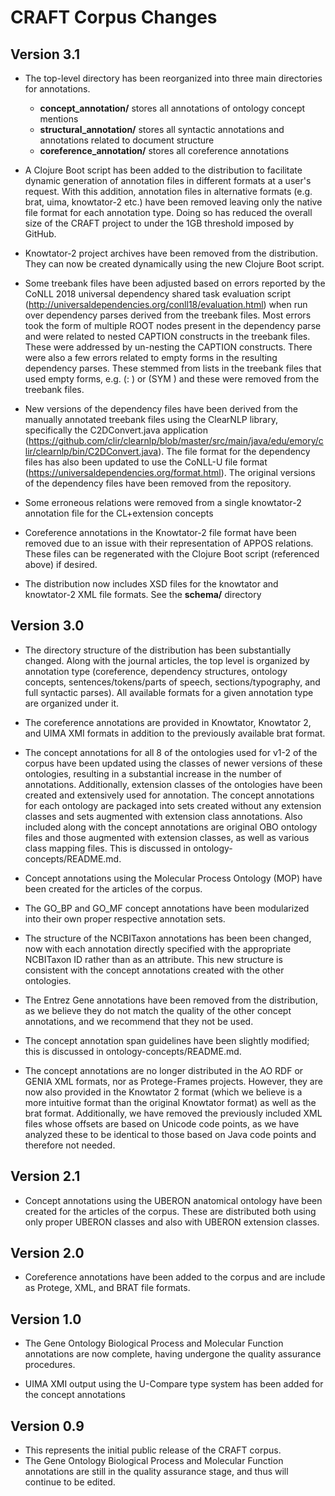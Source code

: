 
# CRAFT Corpus Changes

## Version 3.1
* The top-level directory has been reorganized into three main directories for annotations.
  * **concept_annotation/** stores all annotations of ontology concept mentions
  * **structural_annotation/** stores all syntactic annotations and annotations related to document structure
  * **coreference_annotation/** stores all coreference annotations

* A Clojure Boot script has been added to the distribution to facilitate dynamic generation of annotation files in different formats at a user's request. With this addition, annotation files in alternative formats (e.g. brat, uima, knowtator-2 etc.) have been removed leaving only the native file format for each annotation type. Doing so has reduced the overall size of the CRAFT project to under the 1GB threshold imposed by GitHub.

* Knowtator-2 project archives have been removed from the distribution. They can now be created dynamically using the new Clojure Boot script.

* Some treebank files have been adjusted based on errors reported by the CoNLL 2018 universal dependency shared task evaluation script (http://universaldependencies.org/conll18/evaluation.html) when run over dependency parses derived from the treebank files. Most errors took the form of multiple ROOT nodes present in the dependency parse and were related to nested CAPTION constructs in the treebank files. These were addressed by un-nesting the CAPTION constructs. There were also a few errors related to empty forms in the resulting dependency parses. These stemmed from lists in the treebank files that used empty forms, e.g. (:  ) or (SYM  ) and these were removed from the treebank files.

* New versions of the dependency files have been derived from the manually annotated treebank files using the ClearNLP library, specifically the C2DConvert.java application (https://github.com/clir/clearnlp/blob/master/src/main/java/edu/emory/clir/clearnlp/bin/C2DConvert.java). The file format for the dependency files has also been updated to use the CoNLL-U file format (https://universaldependencies.org/format.html). The original versions of the dependency files have been removed from the repository.

* Some erroneous relations were removed from a single knowtator-2 annotation file for the CL+extension concepts

* Coreference annotations in the Knowtator-2 file format have been removed due to an issue with their representation of APPOS relations. These files can be regenerated with the Clojure Boot script (referenced above) if desired.

* The distribution now includes XSD files for the knowtator and knowtator-2 XML file formats. See the **schema/** directory


## Version 3.0 
* The directory structure of the distribution has been substantially changed.  Along with the journal articles, the top level is organized by annotation type (coreference, dependency structures, ontology concepts, sentences/tokens/parts of speech, sections/typography, and full syntactic parses).  All available formats for a given annotation type are organized under it.

* The coreference annotations are provided in Knowtator, Knowtator 2, and UIMA XMI formats in addition to the previously available brat format.

* The concept annotations for all 8 of the ontologies used for v1-2 of the corpus have been updated using the classes of newer versions of these ontologies, resulting in a substantial increase in the number of annotations.  Additionally, extension classes of the ontologies have been created and extensively used for annotation.  The concept annotations for each ontology are packaged into sets created without any extension classes and sets augmented with extension class annotations.  Also included along with the concept annotations are original OBO ontology files and those augmented with extension classes, as well as various class mapping files.  This is discussed in ontology-concepts/README.md.

* Concept annotations using the Molecular Process Ontology (MOP) have been created for the articles of the corpus.

* The GO_BP and GO_MF concept annotations have been modularized into their own proper respective annotation sets.

* The structure of the NCBITaxon annotations has been been changed, now with each annotation directly specified with the appropriate NCBITaxon ID rather than as an attribute.  This new structure is consistent with the concept annotations created with the other ontologies.

* The Entrez Gene annotations have been removed from the distribution, as we believe they do not match the quality of the other concept annotations, and we recommend that they not be used.

* The concept annotation span guidelines have been slightly modified; this is discussed in ontology-concepts/README.md.

* The concept annotations are no longer distributed in the AO RDF or GENIA XML formats, nor as Protege-Frames projects.  However, they are now also provided in the Knowtator 2 format (which we believe is a more intuitive format than the original Knowtator format) as well as the brat format.  Additionally, we have removed the previously included XML files whose offsets are based on Unicode code points, as we have analyzed these to be identical to those based on Java code points and therefore not needed.


## Version 2.1 
* Concept annotations using the UBERON anatomical ontology have been created for the articles of the corpus.  These are distributed both using only proper UBERON classes and also with UBERON extension classes.


## Version 2.0 
* Coreference annotations have been added to the corpus and are include
  as Protege, XML, and BRAT file formats.


## Version 1.0 
* The Gene Ontology Biological Process and Molecular Function annotations are
  now complete, having undergone the quality assurance procedures.
   
* UIMA XMI output using the U-Compare type system has been added for the 
  concept annotations


## Version 0.9
* This represents the initial public release of the CRAFT corpus. 
* The Gene Ontology Biological Process and Molecular Function annotations are 
  still in the quality assurance stage, and thus will continue to be edited.
